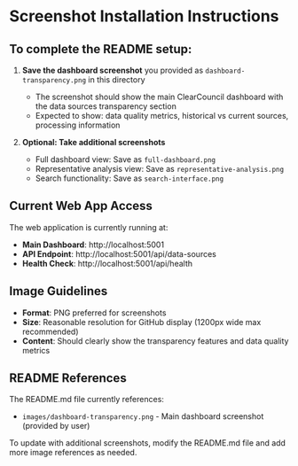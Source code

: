 # Screenshot Installation Instructions

## To complete the README setup:

1. **Save the dashboard screenshot** you provided as `dashboard-transparency.png` in this directory
   - The screenshot should show the main ClearCouncil dashboard with the data sources transparency section
   - Expected to show: data quality metrics, historical vs current sources, processing information

2. **Optional: Take additional screenshots**
   - Full dashboard view: Save as `full-dashboard.png`
   - Representative analysis view: Save as `representative-analysis.png`
   - Search functionality: Save as `search-interface.png`

## Current Web App Access

The web application is currently running at:
- **Main Dashboard**: http://localhost:5001
- **API Endpoint**: http://localhost:5001/api/data-sources
- **Health Check**: http://localhost:5001/api/health

## Image Guidelines

- **Format**: PNG preferred for screenshots
- **Size**: Reasonable resolution for GitHub display (1200px wide max recommended)
- **Content**: Should clearly show the transparency features and data quality metrics

## README References

The README.md file currently references:
- `images/dashboard-transparency.png` - Main dashboard screenshot (provided by user)

To update with additional screenshots, modify the README.md file and add more image references as needed.
